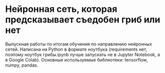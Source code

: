 # Нейронная сеть, которая предсказывает съедобен гриб или нет
Выпускная работы по итогам обучения по направлению нейронных сетей.
Написана на Python в формате ноутбука (requirements нет, поэтому ноутбук грибы.ipynb лучше запускать не в Jupyter Notebook, а в Google Colab).
Основные используемые библиотеки: tensorflow, numpy, pandas.
